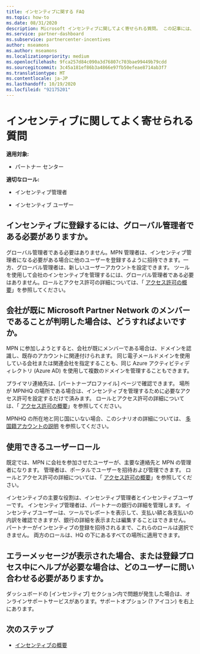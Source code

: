 ```yaml
---
title: インセンティブに関する FAQ
ms.topic: how-to
ms.date: 08/31/2020
description: Microsoft インセンティブに関してよく寄せられる質問。 この記事には、ユーザーロール、登録方法、またはエラーメッセージの処理方法に関する質問が含まれています。
ms.service: partner-dashboard
ms.subservice: partnercenter-incentives
author: mseamons
ms.author: mseamons
ms.localizationpriority: medium
ms.openlocfilehash: 9fca257d84c090a3d76807c703bae99449b79cdd
ms.sourcegitcommit: 3c45a181ef86b3a4866e97fb50efeae8714ab3f7
ms.translationtype: MT
ms.contentlocale: ja-JP
ms.lasthandoff: 10/19/2020
ms.locfileid: "92175201"
---
```

# <a name="frequently-asked-questions-on-incentives"></a>インセンティブに関してよく寄せられる質問

**適用対象:**

- パートナー センター

**適切なロール:**

- インセンティブ管理者

- インセンティブ ユーザー

## <a name="do-i-need-to-be-the-global-admin-to-enroll-in-incentives"></a>インセンティブに登録するには、グローバル管理者である必要がありますか。

グローバル管理者である必要はありません。MPN 管理者は、インセンティブ管理者になる必要がある場合に他のユーザーを登録するように招待できます。一方、グローバル管理者は、新しいユーザーアカウントを設定できます。 ツールを使用して会社のインセンティブを管理するには、グローバル管理者である必要はありません。ロールとアクセス許可の詳細については、「 [アクセス許可の概要](permissions-overview.md)」を参照してください。

## <a name="what-do-i-need-to-do-if-i-find-my-company-is-already-a-member-of-the-microsoft-partner-network"></a>会社が既に Microsoft Partner Network のメンバーであることが判明した場合は、どうすればよいですか。

MPN に参加しようとすると、会社が既にメンバーである場合は、ドメインを認識し、既存のアカウントに関連付けられます。 同じ電子メールドメインを使用している会社または関連会社を指定することも、同じ Azure アクティビティディレクトリ (Azure AD) を使用して複数のドメインを管理することもできます。

プライマリ連絡先は、[パートナープロファイル] ページで確認できます。 場所が MPNHQ の場所である場合は、インセンティブを管理するために必要なアクセス許可を設定するだけで済みます。 ロールとアクセス許可の詳細については、「 [アクセス許可の概要](permissions-overview.md)」を参照してください。

MPNHQ の所在地と同じ国にいない場合、このシナリオの詳細については、 [多国籍アカウントの説明](https://support.microsoft.com/help/4515619/special-considerations-for-multi-national-partners-joining-the-microso) を参照してください。

## <a name="what-user-roles-are-available"></a>使用できるユーザーロール

既定では、MPN に会社を参加させたユーザーが、主要な連絡先と MPN の管理者になります。 管理者は、ポータルでユーザーを招待および管理できます。 ロールとアクセス許可の詳細については、「 [アクセス許可の概要](permissions-overview.md)」を参照してください。

インセンティブの主要な役割は、インセンティブ管理者とインセンティブユーザーです。 インセンティブ管理者は、パートナーの銀行の詳細を管理します。 インセンティブユーザーは、ツールでレポートを表示して、支払い額と各支払いの内訳を確認できますが、銀行の詳細を表示または編集することはできません。 パートナーがインセンティブの登録を招待されるまで、これらのロールは選択できません。 両方のロールは、HQ の下にあるすべての場所に適用できます。

## <a name="who-should-i-contact-if-i-get-an-error-message-or-need-help-during-the-enrollment-process"></a>エラーメッセージが表示された場合、または登録プロセス中にヘルプが必要な場合は、どのユーザーに問い合わせる必要がありますか。

ダッシュボードの [インセンティブ] セクション内で問題が発生した場合は、オンラインサポートサービスがあります。サポートオプション (? アイコン) を右上にあります。

## <a name="next-steps"></a>次のステップ

- [インセンティブの概要](incentives-get-started-intro.md)

